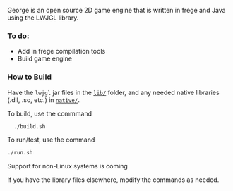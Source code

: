 George is an open source 2D game engine that is written in frege and Java using the LWJGL library.

### To do:
* Add in frege compilation tools
* Build game engine


### How to Build
Have the `lwjgl` jar files in the [`lib/`](/lib)  folder, and any needed native libraries (.dll, .so, etc.) in [`native/`](/native).

To build, use the commmand

```bash
  ./build.sh
```

To run/test, use the command

```bash
./run.sh
```

Support for non-Linux systems is coming

If you have the library files elsewhere, modify the commands as needed.
